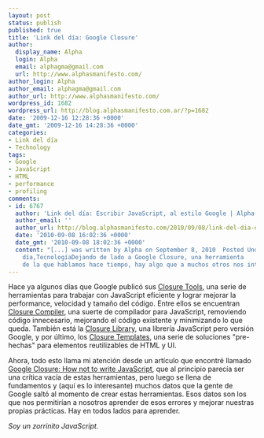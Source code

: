 ```yaml
---
layout: post
status: publish
published: true
title: 'Link del día: Google Closure'
author:
  display_name: Alpha
  login: Alpha
  email: alphagma@gmail.com
  url: http://www.alphasmanifesto.com/
author_login: Alpha
author_email: alphagma@gmail.com
author_url: http://www.alphasmanifesto.com/
wordpress_id: 1682
wordpress_url: http://blog.alphasmanifesto.com.ar/?p=1682
date: '2009-12-16 12:28:36 +0000'
date_gmt: '2009-12-16 14:28:36 +0000'
categories:
- Link del día
- Technology
tags:
- Google
- JavaScript
- HTML
- performance
- profiling
comments:
- id: 6767
  author: 'Link del día: Escribir JavaScript, al estilo Google | Alpha''s Manifesto'
  author_email: ''
  author_url: http://blog.alphasmanifesto.com/2010/09/08/link-del-dia-escribir-javascript-al-estilo-google/
  date: '2010-09-08 16:02:36 +0000'
  date_gmt: '2010-09-08 18:02:36 +0000'
  content: "[...] was written by Alpha on September 8, 2010  Posted Under: Link del
    día,TecnologíaDejando de lado a Google Closure, una herramienta
    de la que hablamos hace tiempo, hay algo que a muchos otros nos interesa al [...]"
---
```


Hace ya algunos días que Google publicó sus [Closure Tools](http://googlecode.blogspot.com/2009/11/introducing-closure-tools.html), una serie de herramientas para trabajar con JavaScript eficiente y lograr mejorar la performance, velocidad y tamaño del código. Entre ellos se encuentran [Closure Compiler](http://code.google.com/closure/compiler/), una suerte de compilador para JavaScript, removiendo código innecesario, mejorando el código existente y minimizando lo que queda. También está la [Closure Library](http://code.google.com/closure/library), una librería JavaScript pero versión Google, y por último, los [Closure Templates](http://code.google.com/closure/templates/), una serie de soluciones "pre-hechas" para elementos reutilizables de HTML y UI.

Ahora, todo esto llama mi atención desde un artículo que encontré llamado [Google Closure: How not to write JavaScript](http://www.sitepoint.com/blogs/2009/11/12/google-closure-how-not-to-write-javascript/), que al principio parecía ser una crítica vacía de estas herramientas, pero luego se llena de fundamentos y (aquí es lo interesante) muchos datos que la gente de Google saltó al momento de crear estas herramientas. Esos datos son los que nos permitirían a nosotros aprender de esos errores y mejorar nuestras propias prácticas. Hay en todos lados para aprender.

_Soy un zorrinito JavaScript._
